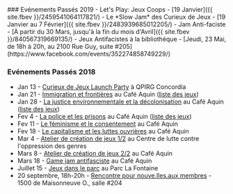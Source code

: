 <div class="col-lg-4 text-left" markdown="1">
### Evénements Passés 2019
- Let's Play: Jeux Coops - [19 Janvier]({{ site.fbev }}/2459541064117821/)
- Le *Slow Jam* des Curieux de Jeux - [19 Janvier au 7 Février]({{ site.fbev }}/2483939685012205/)
- Jam Anti-faciste - [À partir du 30 Mars, jusqu'à la fin du mois d'Avril]({{ site.fbev }}/840567319669135/)
- Jeux Antifacistes à la bibliothèque - [Jeudi, 23 Mai, de 18h à 20h, au 2100 Rue Guy, suite #205](https://www.facebook.com/events/352274858749229/)

### Evénements Passés 2018
-   Jan 13 - [Curieux de Jeux Launch Party](https://www.facebook.com/events/296609784174094/) à QPIRG Concordia
-   Jan 21 - [Immigration et frontières](https://www.facebook.com/events/1680597415316425/) au Café Aquin ([liste des jeux](http://gamecuriousmtl.mrgs.ca/games.html#immigrationgames))
-   Jan 28 - [La justice environnementale et la décolonisation](https://www.facebook.com/events/544124215942190/) au Café Aquin ([liste des jeux](http://gamecuriousmtl.mrgs.ca/games.html#decolonizationgames))
-   Fev 4 - [La police et les prisons](https://www.facebook.com/events/318772201962906/) au Café Aquin ([liste des jeux](http://gamecuriousmtl.mrgs.ca/games.html#policinggames))
-   Fev 11 - [Le féminisme et le consentement](https://www.facebook.com/events/1492372480880120/) au Café Aquin
-   Fev 18 - [Le capitalisme et les luttes ouvrières](https://www.facebook.com/events/312394585831567/) au Café Aquin
-   Mar 4 - [Atelier de création de jeux 1/2](https://www.facebook.com/events/484187128643992/) au Centre de lutte contre l'oppression des genres
-   Mars 8 - [Atelier de création de jeux 2/2](https://www.facebook.com/events/185465942055814/) au Café Aquin
-   Mars 18 - [Game jam antifasciste](https://www.facebook.com/events/936474369857196/) au Café Aquin
-   Juillet 15 - [Jeux dans le parc](https://www.facebook.com/events/486322915136136/) au Parc La Fontaine
-   20 septembre, 18h-20h - [Rencontre pour nouve.lles.aux membres](https://www.facebook.com/events/529105100874023/) - 1500 de Maisonneuve O., salle #204

</div>
